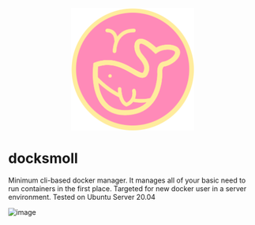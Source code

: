 <p align="center">
<img align="center" width="250" height="250" src="docksmoll.png?raw=true">
</p>

# docksmoll
Minimum cli-based docker manager. It manages all of your basic need to run containers in the first place. Targeted for new docker user in a server environment. Tested on Ubuntu Server 20.04

![image](https://user-images.githubusercontent.com/70483046/135758695-2fb3a0bb-ba10-44f6-af63-e883bc42c16d.png)

